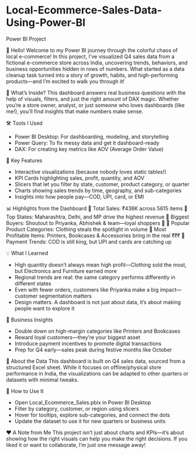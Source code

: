 # Local-Ecommerce-Sales-Data-Using-Power-BI
Power BI Project

👋 Hello!
Welcome to my Power BI journey through the colorful chaos of local e-commerce! In this project, I’ve visualized Q4 sales data from a fictional e-commerce store across India, uncovering trends, behaviors, and business opportunities hidden in rows of numbers.
What started as a data cleanup task turned into a story of growth, habits, and high-performing products—and I’m excited to walk you through it!

🧩 What’s Inside?
This dashboard answers real business questions with the help of visuals, filters, and just the right amount of DAX magic. Whether you’re a store owner, analyst, or just someone who loves dashboards (like me!), you’ll find insights that make numbers make sense.

🛠 Tools I Used
- Power BI Desktop: For dashboarding, modeling, and storytelling
- Power Query: To fix messy data and get it dashboard-ready
- DAX: For creating key metrics like AOV (Average Order Value)

🚀 Key Features
- Interactive visualizations (because nobody loves static tables!)
- KPI Cards highlighting sales, profit, quantity, and AOV
- Slicers that let you filter by state, customer, product category, or quarter
- Charts showing sales trends by time, geography, and sub-categories
- Insights into how people pay—COD, UPI, card, or EMI

📊 Highlights from the Dashboard
🔹 Total Sales: ₹438K across 5615 items
🔹 Top States: Maharashtra, Delhi, and MP drive the highest revenue
🔹 Biggest Buyers: Shoutout to Priyanka, Abhishek & team—loyal shoppers 💸
🔹 Popular Product Categories: Clothing steals the spotlight in volume
🔹 Most Profitable Items: Printers, Bookcases & Accessories bring in the real ₹₹₹
🔹 Payment Trends: COD is still king, but UPI and cards are catching up

💡 What I Learned
- High quantity doesn’t always mean high profit—Clothing sold the most, but Electronics and Furniture earned more
- Regional trends are real: the same category performs differently in different states
- Even with fewer orders, customers like Priyanka make a big impact—customer segmentation matters
- Design matters. A dashboard is not just about data, it’s about making people want to explore it

🧠 Business Insights
- Double down on high-margin categories like Printers and Bookcases
- Reward loyal customers—they’re your biggest asset
- Introduce payment incentives to promote digital transactions
- Prep for Q4 early—sales peak during festive months like October

💭 About the Data
This dashboard is built on Q4 sales data, sourced from a structured Excel sheet. While it focuses on offline/physical store performance in India, the visualizations can be adapted to other quarters or datasets with minimal tweaks.

📌 How to Use It
- Open Local_Ecommerce_Sales.pbix in Power BI Desktop
- Filter by category, customer, or region using slicers
- Hover for tooltips, explore sub-categories, and connect the dots
- Update the dataset to use it for new quarters or business units

❤️ A Note from Me
This project isn’t just about charts and KPIs—it’s about showing how the right visuals can help you make the right decisions. If you liked it or want to collaborate, I’m just one message away!
